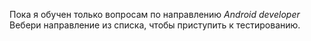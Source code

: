 Пока я обучен только вопросам по направлению _Android developer_
Вебери направление из списка, чтобы приступить к тестированию.
